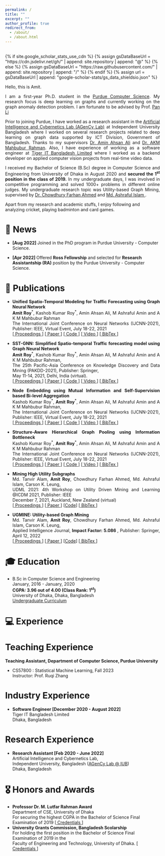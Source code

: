 ```yaml
---
permalink: /
title: ""
excerpt: ""
author_profile: true
redirect_from: 
  - /about/
  - /about.html
---
```




<br>
{% if site.google_scholar_stats_use_cdn %}
{% assign gsDataBaseUrl = "https://cdn.jsdelivr.net/gh/" | append: site.repository | append: "@" %}
{% else %}
{% assign gsDataBaseUrl = "https://raw.githubusercontent.com/" | append: site.repository | append: "/" %}
{% endif %}
{% assign url = gsDataBaseUrl | append: "google-scholar-stats/gs_data_shieldsio.json" %}

<p> Hello, this is Amit.</p>


<p align="justify"> 
I am a first-year Ph.D. student in the <a href="https://www.cs.purdue.edu/">Purdue Computer Science</a>. My research focus is deep learning on graphs and currently working on the graph anomaly detection problem. I am fortunate to be advised by  Prof. <a href="https://sites.google.com/view/panli-purdue/home"> Pan Li</a> </p>
   

<p align="justify"> 
Prior to joining Purdue, I have worked as a research assistant in the <a href="https://agencylab.github.io/">Artificial Intelligence and Cybernetics Lab (AGenCy Lab)</a> at Independent University Bangladesh where I worked on several research projects related to deep learning on graph data supported by ICT Division, Government of Bangladesh. 
Thanks to my supervisors <a href="https://scholar.google.com/citations?user=OqlqQTwAAAAJ&hl"> Dr. Amin Ahsan Ali</a> and <a href="https://scholar.google.com/citations?user=qc0_e18AAAAJ&hl"> Dr. AKM Mahbubur Rahman</a>. Also, 
 I have experience of working as a software engineer at <a href="http://www.tigerit.com/"> Tiger IT Bangladesh Limited</a> where I worked as a backend developer on applied computer vision projects from real-time video data. 
</p>


       
       
<!-- <p align="justify"> In AGenCy Lab, I published works on node and graph classification problems
as well as Spatio-temporal traffic forecasting using GNNs in PAKDD - 2021 and IJCNN - 2021. Thanks to my supervisors <a href="http://www.cse.iub.edu.bd/faculties/53"> Dr. Amin Ahsan Ali</a> and 
<a href="http://www.cse.iub.edu.bd/faculties/56"> Dr. AKM Mahbubur Rahman</a> </p>
</p> -->

<p align="justify">I received my Bachelor of Science (B.Sc) degree in Computer Science and Engineering 
 from University of Dhaka in August 2020 and <b> secured the 1<sup>st</sup> position in the class of 2019.</b> 
In my undergraduate days, I was involved in competitive programming and solved 1000+ problems in different online judges.
My undergraduate research topic was Utility-based Graph Mining, supervised by 
<a href="https://scholar.google.fr/citations?hl=en&user=0huuef0AAAAJ"> 
Dr. Chowdhury Farhan Ahmed</a> and  <a href="https://scholar.google.com/citations?user=UD5-rcAAAAAJ&hl"> Md. Ashraful Islam  </a>.  </p>

Apart from my research and academic stuffs, I enjoy following and analyzing cricket, playing badminton and card games. 


# 📰 News

<ul>


  <p align="justify">
    <li><strong> [Aug 2022] </strong> 
      Joined in the PhD program in Purdue University - Computer Science.
    </li>
  </p>

  <p align="justify">
    <li><strong> [Apr 2022] </strong> 
      Offered <b>Ross Fellowship</b> and selected for <b>Research Assistantship (RA)</b> position by the Purdue University - Computer Science.
    </li>
  </p>

</ul>



# 📝 Publications 

 <ul>

  <li>
    <p align="justify">
    <b>Unified Spatio-Temporal Modeling for Traffic Forecasting using Graph Neural Network</b> <br>
    <b>Amit Roy</b><sup>*</sup>, Kashob Kumar Roy<sup>*</sup>, Amin Ahsan Ali, M Ashraful Amin and A K M Mahbubur Rahman <br>
    The International Joint Conference on Neural Networks (IJCNN-2021),  Publisher: IEEE, Virtual Event, July 18-22, 2021 <br>
    [<a href="https://ieeexplore.ieee.org/document/9533319" target="\_blank"> Proceedings </a>]
    [<a href="https://arxiv.org/abs/2104.12518" target="\_blank"> Paper </a>]
    [<a href="https://github.com/AmitRoy7781/USTGCN" target="\_blank"> Code </a>]
    [<a href="https://youtu.be/95EJAFOsUmY" target="\_blank"> Video </a>]
    [<a href="assets/bibfile/USTGCN.txt" target="\_blank"> BibTex </a>]
    </p>

  </li>
  
  
  <li>
    <p align="justify">
    <b>SST-GNN: Simplified Spatio-temporal Traffic forecasting model using Graph Neural Network</b> <br>
    <b>Amit Roy</b><sup>*</sup>, Kashob Kumar Roy<sup>*</sup>, Amin Ahsan Ali, M Ashraful Amin and A K M Mahbubur Rahman, <br>
    The 25th Pacific-Asia Conference on Knowledge Discovery and Data Mining (PAKDD-2021), Publisher: Springer,<br>
    May 11-14, 2021, Delhi, India (virtual). <br>
    [<a href="https://link.springer.com/chapter/10.1007/978-3-030-75768-7_8" target="\_blank"> Proceedings </a>]
    [<a href="https://arxiv.org/abs/2104.00055" target="\_blank"> Paper </a>]
    [<a href="https://github.com/AmitRoy7781/SST-GNN" target="\_blank"> Code </a>]
    [<a href="https://youtu.be/Vl4P5IfbuE4" target="\_blank"> Video </a>]
    [<a href="assets/bibfile/SSTGNN.txt" target="\_blank"> BibTex </a>]
    
  </p>
  </li>

  <li>
    <p align="justify">
    <b>Node Embedding using Mutual Information and Self-Supervision based Bi-level Aggregation</b> <br>
    Kashob Kumar Roy<sup>*</sup>, <b>Amit Roy</b><sup>*</sup>, Amin Ahsan Ali, M Ashraful Amin and A K M Mahbubur Rahman,<br>
    The International Joint Conference on Neural Networks (IJCNN-2021), Publisher: IEEE, Virtual Event, July 18-22, 2021 <br>
    [<a href="https://ieeexplore.ieee.org/document/9533715" target="\_blank"> Proceedings </a>]
    [<a href="https://arxiv.org/abs/2104.13014" target="\_blank"> Paper </a>]
    [<a href="https://github.com/forkkr/LnL-GNN" target="\_blank"> Code </a>]
    [<a href="https://youtu.be/dVAm6GgIMzQ" target="\_blank"> Video </a>]
    [<a href="assets/bibfile/LNLGNN.txt" target="\_blank"> BibTex </a>]
  </p>
  </li>
  
  <li>
    <p align="justify">
    <b>Structure-Aware Hierarchical Graph Pooling using Information Bottleneck</b> <br>
    Kashob Kumar Roy<sup>*</sup>, <b>Amit Roy</b><sup>*</sup>, Amin Ahsan Ali, M Ashraful Amin and A K M Mahbubur Rahman <br>
    The International Joint Conference on Neural Networks (IJCNN-2021), Publisher: IEEE, Virtual Event, July 18-22, 2021 <br>
    [<a href="https://ieeexplore.ieee.org/document/9533778" target="\_blank"> Proceedings </a>]
    [<a href="https://arxiv.org/abs/2104.13012" target="\_blank"> Paper </a>]
    [<a href="https://github.com/forkkr/HIBPool" target="\_blank"> Code </a>]
    [<a href="https://youtu.be/L3amRKyaCsw" target="\_blank"> Video </a>]
    [<a href="assets/bibfile/LNLGNN.txt" target="\_blank"> BibTex </a>]
  </p>
  </li>

  <li>
    <p align="justify">
    <b>Mining High Utility Subgraphs</b> <br>
    Md. Tanvir Alam, <b> Amit Roy</b>, Chowdhury Farhan Ahmed, Md. Ashraful Islam, Carson K. Leung,<br>
    UDML 2021: 4th Workshop on Utility Driven Mining and Learning @ICDM 2021, Publisher: IEEE <br> December 7, 2021, Auckland, New Zealand (virtual) </br>
    [<a href="https://ieeexplore.ieee.org/document/9679947/" target="\_blank"> Proceedings </a>]
    [<a href="https://drive.google.com/file/d/1S7DcKlQQa1ur4hlD_tW1HOTpQQJ-NKDs/" target="\_blank"> Paper </a>]     [<a href="https://github.com/tfahim15/UGMINE" target="\_blank">Code</a>]
    [<a href="assets/bibfile/UGMINE_journal.txt" target="\_blank"> BibTex </a>]
  </p>
  </li>

  <li>
    <p align="justify">
    <b>UGMINE: Utility-based Graph Mining</b> <br>
    Md. Tanvir Alam, <b>Amit Roy</b>, Chowdhury Farhan Ahmed, Md. Ashraful Islam, Carson K. Leung, <br>
    Applied Intelligence Journal,
    <b> Impact Factor: 5.086 </b> , Publisher: Springer, April 12, 2022 </br>
    [<a href="https://link.springer.com/article/10.1007/s10489-022-03385-8" target="\_blank"> Proceedings </a>]
    [<a href="https://drive.google.com/file/d/1X28IATu4Ee4myM6j0LMGSVMeqN8Aotpv/" target="\_blank"> Paper </a>]
    [<a href="https://github.com/tfahim15/UGMINE" target="\_blank">Code</a>]
    [<a href="assets/bibfile/UGMINE_workshop.txt" target="\_blank"> BibTex </a>]
  </p>
  </li>

</ul>

# 🎓 Education

<ul>
  <li>
    B.Sc in Computer Science and Engineering<br>
    January, 2016 - January, 2020 <br>
    <strong> CGPA: 3.96 out of 4.00 (Class Rank: 1<sup>st</sup>) </strong> <br>
    University of Dhaka,
    Dhaka, Bangladesh <br>
      <a href="https://amitroy7781.github.io/Syllabus_2015-16.pdf" target="\_blank"> Undergraduate Curriculum </a>
  </li>

</ul>







# 💻 Experience

#  Teaching Experience
<b>Teaching Assistant, Department of Computer Science, Purdue University</b>
<ul>
  <li>
    <strong> </strong> 
    CS57800 : Statistical Machine Learning, Fall 2023<br>
    Instructor: Prof. Ruqi Zhang 
    
  </li>
</ul>


#  Industry Experience

<ul>
  <li>
    <b>Software Engineer [December 2020 - August 2022]</b> <br>
    Tiger IT Bangladesh Limited <br>
    Dhaka, Bangladesh 
  </li> 
</ul> 

#  Research Experience
<ul>
  <li>
    <strong>Research Assistant [Feb 2020 - June 2022]</strong> <br>
    Artificial Intelligence and Cybernetics Lab,<br> 
    Independent University, Bangladesh (<a href="https://agencylab.github.io/" target="\_blank">AGenCy Lab @ IUB</a>) 
    <br> Dhaka, Bangladesh
  </li>
</ul>



# 🎖️ Honors and Awards
<ul>
  <li>
    <strong> Professor Dr. M. Lutfar Rahman Award</strong><br>
    Department of CSE, University of Dhaka<br>
    For securing the highest CGPA in the Bachelor of Science Final Examination of 2019 [<a href="https://drive.google.com/file/d/1sxPUDkev45Vouifbtavjl5-BvUFo7gtV/" target="\_blank"> Credentials </a>]  <br>
  </li>
  <li>
    <strong>University Grants Commission, Bangladesh Scolarship</strong><br>
    For holding the first position in the Bachelor of Science Final Examination of 2019 in the <br> Faculty of Engineering and Technology, University of Dhaka. [<a href="https://drive.google.com/file/d/1BsCjgStrawdL277Wg7xT9OUjwyuD34t1/" target="\_blank"> Credentials </a>] <br> 
  </li>
</ul>


<script type="text/javascript" id="clustrmaps" src="//cdn.clustrmaps.com/map_v2.js?cl=ffffff&w=240&t=tt&d=KbAAVdH05WgIVyOJheLnVrNP3J7FZQz_OpwEcMjij9s&co=2d78ad&ct=ffffff&cmo=3acc3a&cmn=ff5353"></script>






<!-- # 💻 Internships
- *2019.05 - 2020.02*, [Lorem](https://github.com/), China.  -->
